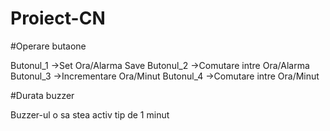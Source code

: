 # Proiect-CN


#Operare butaone

Butonul_1 ->Set Ora/Alarma Save
Butonul_2 ->Comutare intre Ora/Alarma
Butonul_3 ->Incrementare Ora/Minut
Butonul_4 ->Comutare intre Ora/Minut

#Durata buzzer

Buzzer-ul o sa stea activ tip de 1 minut 

